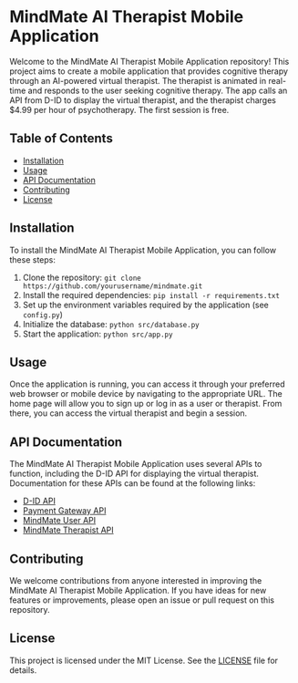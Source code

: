 # MindMate AI Therapist Mobile Application

Welcome to the MindMate AI Therapist Mobile Application repository! This project aims to create a mobile application that provides cognitive therapy through an AI-powered virtual therapist. The therapist is animated in real-time and responds to the user seeking cognitive therapy. The app calls an API from D-ID to display the virtual therapist, and the therapist charges $4.99 per hour of psychotherapy. The first session is free.

## Table of Contents

- [Installation](#installation)
- [Usage](#usage)
- [API Documentation](#api-documentation)
- [Contributing](#contributing)
- [License](#license)

## Installation

To install the MindMate AI Therapist Mobile Application, you can follow these steps:

1. Clone the repository: `git clone https://github.com/yourusername/mindmate.git`
2. Install the required dependencies: `pip install -r requirements.txt`
3. Set up the environment variables required by the application (see `config.py`)
4. Initialize the database: `python src/database.py`
5. Start the application: `python src/app.py`

## Usage

Once the application is running, you can access it through your preferred web browser or mobile device by navigating to the appropriate URL. The home page will allow you to sign up or log in as a user or therapist. From there, you can access the virtual therapist and begin a session.

## API Documentation

The MindMate AI Therapist Mobile Application uses several APIs to function, including the D-ID API for displaying the virtual therapist. Documentation for these APIs can be found at the following links:

- [D-ID API](https://docs.d-id.com/)
- [Payment Gateway API](https://docs.paymentgateway.com/)
- [MindMate User API](https://docs.mindmate.com/user-api)
- [MindMate Therapist API](https://docs.mindmate.com/therapist-api)

## Contributing

We welcome contributions from anyone interested in improving the MindMate AI Therapist Mobile Application. If you have ideas for new features or improvements, please open an issue or pull request on this repository.

## License

This project is licensed under the MIT License. See the [LICENSE](LICENSE) file for details.
